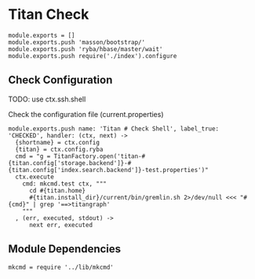 
# Titan Check

    module.exports = []
    module.exports.push 'masson/bootstrap/'
    module.exports.push 'ryba/hbase/master/wait'
    module.exports.push require('./index').configure

## Check Configuration

TODO: use ctx.ssh.shell

Check the configuration file (current.properties)

    module.exports.push name: 'Titan # Check Shell', label_true: 'CHECKED', handler: (ctx, next) ->
      {shortname} = ctx.config
      {titan} = ctx.config.ryba
      cmd = "g = TitanFactory.open('titan-#{titan.config['storage.backend']}-#{titan.config['index.search.backend']}-test.properties')"
      ctx.execute
        cmd: mkcmd.test ctx, """
          cd #{titan.home}
          #{titan.install_dir}/current/bin/gremlin.sh 2>/dev/null <<< "#{cmd}" | grep '==>titangraph'
        """
      , (err, executed, stdout) ->
          next err, executed

## Module Dependencies

    mkcmd = require '../lib/mkcmd'
